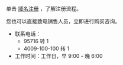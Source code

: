 单击 [域名注册](https://cloud.tencent.com/document/product/242/9595) ，了解注册流程。

您也可以直接致电销售人员，立即进行购买咨询。

- 联系电话：
  - 95716 转 1 
  - 4009-100-100 转 1      
- 工作时间：工作日，早 9:00 - 晚 6:00
